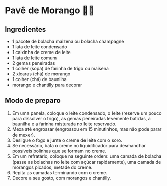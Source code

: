 # Pavê de Morango :pie::strawberry:



## Ingredientes

- 1 pacote de bolacha maizena ou bolacha champagne
- 1 lata de leite condensado
- 1 caixinha de creme de leite
- 1 lata de leite comum
- 2 gemas peneiradas
- 1 colher (sopa) de farinha de trigo ou maisena
- 2 xícaras (chá) de morango
- 1 colher (chá) de baunilha
- morango e chantilly para decorar

## Modo de preparo

1. Em uma panela, coloque o leite condensado, o leite (reserve um pouco para dissolver o trigo), as gemas peneiradas levemente batidas, a baunilha e a farinha misturada no leite reservado.
2. Mexa até engrossar (engrossou em 15 minutinhos, mas não pode parar de mexer).
3. Desligue o fogo e junte o creme de leite com o soro.
4. Se necessário, bata o creme no liquidificador para desmanchar possíveis bolinhas que se formam no creme.
5. Em um refratário, coloque na seguinte ordem: uma camada de bolacha (passe as bolachas no leite com açúcar rapidamente), uma camada de morangos picados, metade do creme.
6. Repita as camadas terminando com o creme.
7. Decore a seu gosto, com morangos e chantilly.

